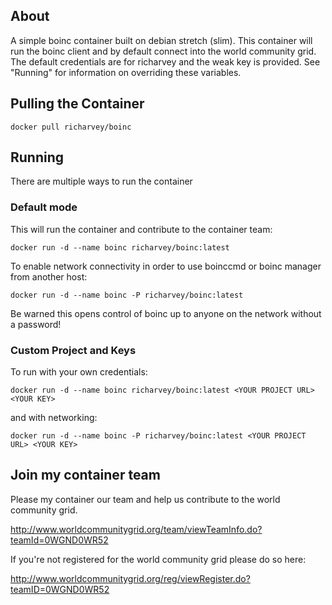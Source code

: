 ## About

A simple boinc container built on debian stretch (slim). This container will run the boinc client and by default connect into the world community grid. The default credentials are for richarvey and the weak key is provided. See "Running" for information on overriding these variables.

## Pulling the Container

    docker pull richarvey/boinc

## Running

There are multiple ways to run the container

### Default mode

This will run the container and contribute to the container team:

    docker run -d --name boinc richarvey/boinc:latest

To enable network connectivity in order to use boinccmd or boinc manager from another host:

    docker run -d --name boinc -P richarvey/boinc:latest

Be warned this opens control of boinc up to anyone on the network without a password!

### Custom Project and Keys

To run with your own credentials:

    docker run -d --name boinc richarvey/boinc:latest <YOUR PROJECT URL> <YOUR KEY>

and with networking:

    docker run -d --name boinc -P richarvey/boinc:latest <YOUR PROJECT URL> <YOUR KEY>

## Join my container team

Please my container our team and help us contribute to the world community grid.

http://www.worldcommunitygrid.org/team/viewTeamInfo.do?teamId=0WGND0WR52

If you're not registered for the world community grid please do so here:

http://www.worldcommunitygrid.org/reg/viewRegister.do?teamID=0WGND0WR52


